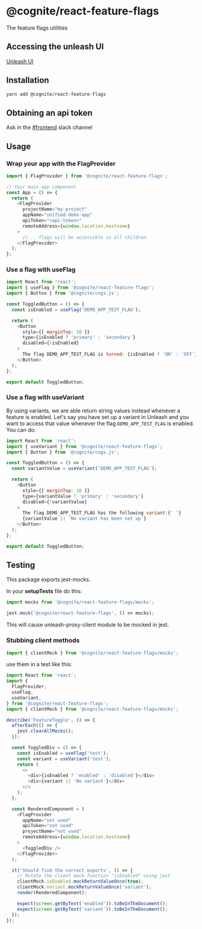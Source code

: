 # @cognite/react-feature-flags

The feature flags utilities

## Accessing the unleash UI

[Unleash UI](https://unleash-apps.cognite.ai/)

## Installation

```sh
yarn add @cognite/react-feature-flags
```

## Obtaining an api token

Ask in the [#frontend](https://cognitedata.slack.com/archives/C6KNJCEEA) slack channel

## Usage

### Wrap your app with the **FlagProvider**

```js
import { FlagProvider } from '@cognite/react-feature-flags';

// Your main app component
const App = () => {
  return (
    <FlagProvider
      projectName="my-project"
      appName="unified-demo-app"
      apiToken="<api-token>"
      remoteAddress={window.location.hostname}
    >
      //... flags will be accessible in all children
    </FlagProvider>
  );
};
```

### Use a flag with **useFlag**

```js
import React from 'react';
import { useFlag } from '@cognite/react-feature-flags';
import { Button } from '@cognite/cogs.js';

const ToggledButton = () => {
  const isEnabled = useFlag('DEMO_APP_TEST_FLAG');

  return (
    <Button
      style={{ marginTop: 10 }}
      type={isEnabled ? 'primary' : 'secondary'}
      disabled={!isEnabled}
    >
      The flag DEMO_APP_TEST_FLAG is turned: {isEnabled ? 'ON' : 'OFF'}
    </Button>
  );
};

export default ToggledButton;
```

### Use a flag with **useVariant**

By using variants, we are able return string values instead whenever a feature is enabled. Let's say you have set up a variant in Unleash and you want to access that value whenever the flag `DEMO_APP_TEST_FLAG` is enabled. You can do:

```js
import React from 'react';
import { useVariant } from '@cognite/react-feature-flags';
import { Button } from '@cognite/cogs.js';

const ToggledButton = () => {
  const variantValue = useVariant('DEMO_APP_TEST_FLAG');

  return (
    <Button
      style={{ marginTop: 10 }}
      type={variantValue ? 'primary' : 'secondary'}
      disabled={!variantValue}
    >
      The flag DEMO_APP_TEST_FLAG has the following variant:{' '}
      {variantValue || 'No variant has been set up'}
    </Button>
  );
};

export default ToggledButton;
```

## Testing

This package exports jest-mocks.

In your **setupTests** file do this:

```js
import mocks from '@cognite/react-feature-flags/mocks';

jest.mock('@cognite/react-feature-flags', () => mocks);
```

This will cause unleash-proxy-client module to be mocked in jest.

### Stubbing client methods

```js
import { clientMock } from '@cognite/react-feature-flags/mocks';
```

use them in a test like this:

```js
import React from 'react';
import {
  FlagProvider,
  useFlag,
  useVariant,
} from '@cognite/react-feature-flags';
import { clientMock } from '@cognite/react-feature-flags/mocks';

describe('FeatureToggle', () => {
  afterEach(() => {
    jest.clearAllMocks();
  });

  const ToggledDiv = () => {
    const isEnabled = useFlag('test');
    const variant = useVariant('test');
    return (
      <>
        <div>{isEnabled ? 'enabled' : 'disabled'}</div>
        <div>{variant || 'No variant'}</div>
      </>
    );
  };

  const RenderedComponent = (
    <FlagProvider
      appName="not used"
      apiToken="not used"
      projectName="not used"
      remoteAddress={window.location.hostname}
    >
      <ToggledDiv />
    </FlagProvider>
  );

  it('Should find the correct exports', () => {
    // Mutate the client mock function "isEnabled" using jest
    clientMock.isEnabled.mockReturnValueOnce(true);
    clientMock.variant.mockReturnValueOnce('variant');
    render(RenderedComponent);

    expect(screen.getByText('enabled')).toBeInTheDocument();
    expect(screen.getByText('variant')).toBeInTheDocument();
  });
});
```
